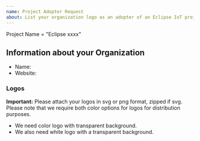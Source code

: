 ```yaml
---
name: Project Adopter Request
about: List your organization logo as an adopter of an Eclipse IoT project.
---
```


Project Name = "Eclipse xxxx"

## Information about your Organization
* Name:
* Website: 

### Logos

**Important:** Please attach your logos in svg or png format, zipped if svg. Please note that we require both color options for logos for distribution purposes.

* We need color logo with transparent background.
* We also need white logo with a transparent background.